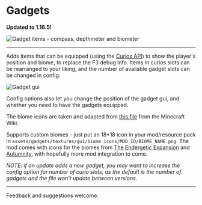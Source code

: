 # Gadgets #

**Updated to 1.16.5!**

![Gadget items - compass, depthmeter and biometer]( https://i.imgur.com/ZnmzrYU.png "Gadget items - the personal compass, the depthmeter and the biometer")

***

Adds items that can be equipped (using the [Curios API](https://www.curseforge.com/minecraft/mc-mods/curios)) to show the player's position and biome, to replace the F3 debug info. 
Items in curios slots can be rearranged to your liking, and the number of available gadget slots can be changed in config.

![Gadget gui](https://i.imgur.com/JzOSQFh.png "Gadget information")

Config options also let you change the position of the gadget gui, and whether you need to have the gadgets equipped.

The biome icons are taken and adapted from [this file](https://gamepedia.cursecdn.com/minecraft_gamepedia/5/59/BiomeCSS.png) from the Minecraft Wiki.

Supports custom biomes - just put an 18*18 icon in your mod/resource pack in `assets/gadgets/textures/gui/biome_icons/MOD_ID/BIOME_NAME.png`. The mod comes with icons for the biomes from [The Endergetic Expansion](https://www.curseforge.com/minecraft/mc-mods/endergetic) and [Autumnity](https://www.curseforge.com/minecraft/mc-mods/autumnity), with hopefully more mod integration to come.

*NOTE: if an update adds a new gadget, you may want to increase the config option for number of curio slots, as the default is the number of gadgets and the file won't update between versions.*

***

Feedback and suggestions welcome.